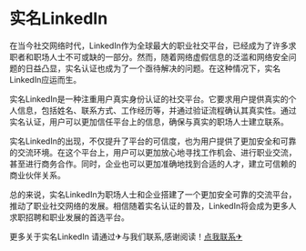 # 实名LinkedIn

在当今社交网络时代，LinkedIn作为全球最大的职业社交平台，已经成为了许多求职者和职场人士不可或缺的一部分。然而，随着网络虚假信息的泛滥和网络安全问题的日益凸显，实名认证也成为了一个亟待解决的问题。在这种情况下，实名LinkedIn应运而生。

实名LinkedIn是一种注重用户真实身份认证的社交平台。它要求用户提供真实的个人信息，包括姓名、联系方式、工作经历等，并通过验证流程确认其真实性。通过实名认证，用户可以更加信任平台上的信息，确保与真实的职场人士建立联系。

实名LinkedIn的出现，不仅提升了平台的可信度，也为用户提供了更加安全和可靠的交流环境。在这个平台上，用户可以更加放心地寻找工作机会、进行职业交流，甚至进行商务合作。同时，企业也可以更加准确地找到合适的人才，建立可信赖的商业伙伴关系。

总的来说，实名LinkedIn为职场人士和企业搭建了一个更加安全可靠的交流平台，推动了职业社交网络的发展。相信随着实名认证的普及，LinkedIn将会成为更多人求职招聘和职业发展的首选平台。

更多关于实名LinkedIn 请通过✈与我们联系,感谢阅读！[点我联系✈](https://file.G208.com)
